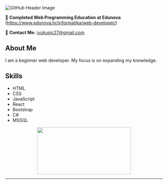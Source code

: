 ![GitHub Header Image](https://github.com/Ivan-Vukusic/Ivan-Vukusic/assets/149510138/e4a91892-4323-411c-bc84-e8edf3481a94)


:memo: **Completed Web Programming Education at Edunova** (https://www.edunova.hr/informatika/web-developer/)

:e-mail: **Contact Me:** [ivukusic27@gmail.com](mailto:ivukusic27@gmail.com)

## About Me

I am a beginner web developer. My focus is on expanding my knowledge.

## Skills

- HTML
- CSS
- JavaScript
- React
- Bootstrap
- C#
- MSSQL
  
<div align="center">
  <img src="https://media.giphy.com/media/dWesBcTLavkZuG35MI/giphy.gif" width="300" height="150"/>
</div>

---


  






<!---
Ivan-Vukusic/Ivan-Vukusic is a ✨ special ✨ repository because its `README.md` (this file) appears on your GitHub profile.
You can click the Preview link to take a look at your changes.
--->
